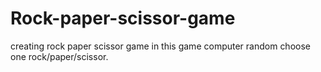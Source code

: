 # Rock-paper-scissor-game
creating rock paper scissor game in this game computer random choose one rock/paper/scissor.
